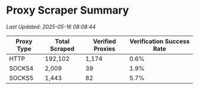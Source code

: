# Proxy Scraper Summary

_Last Updated: 2025-05-16 08:08:44_

| Proxy Type | Total Scraped | Verified Proxies | Verification Success Rate |
|------------|--------------|------------------|--------------------------|
| HTTP | 192,102 | 1,174 | 0.6% |
| SOCKS4 | 2,009 | 39 | 1.9% |
| SOCKS5 | 1,443 | 82 | 5.7% |
